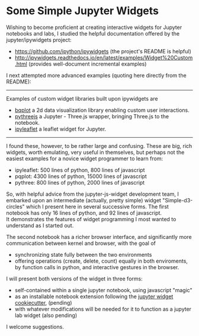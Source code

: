# Some Simple Jupyter Widgets

Wishing to become proficient at creating interactive widgets for Jupyter notebooks and labs,
I studied the helpful documentation offered by the jupyter/ipywidgets project:

  -  https://github.com/ipython/ipywidgets   (the project's README is helpful)
  -  http://ipywidgets.readthedocs.io/en/latest/examples/Widget%20Custom.html (provides well-document incremental examples)

I next attempted more advanced examples (quoting here directly from the README):

<hr>
Examples of custom widget libraries built upon ipywidgets are

- [bqplot](https://github.com/bloomberg/bqplot) a 2d data visualization library
  enabling custom user interactions.
- [pythreejs](https://github.com/jovyan/pythreejs) a Jupyter - Three.js wrapper,
  bringing Three.js to the notebook.
- [ipyleaflet](https://github.com/ellisonbg/ipyleaflet) a leaflet widget for Jupyter.

<hr>

I found these, however, to be rather large and confusing. These
are big, rich widgets, worth emulating, very useful in themselves, but perhaps not the easiest examples for a
novice widget programmer to learn from:

  - ipyleaflet:  500 lines of python, 800 lines of javascript
  - pqplot: 4300 lines of python, 15000 lines of javascript
  - pythree: 800 lines of python, 2000 lines of javascript

So, with helpful advice from the jupyter-js-widget development team, I embarked upon
an intermediate (actually, pretty simple) widget "Simple-d3-circles" which I present here in several 
successive forms.  The first notebook has only 16 lines of python, and 92 lines of javascript.   
It demonstrates the features of widget programming I most wanted to understand as I started out.

The second notebook has a richer browser interface, and significantly more communication between
kernel and browser, with the goal of
  - synchronizing state fully between the two environments
  - offering operations (create, delete, count) equally in both enviroments, by function
    calls in python, and interactive gestures in the browser.

I will present both versions of the widget in three forms:

 - self-contained within a single jupyter notebook, using javascript "magic"
 - as an installable notebook extension following the [jupyter widget cookiecutter](https://github.com/jupyter/widget-cookiecutter),
   (pending)
 - with whatever modifications will be needed for it to function as a jupyter lab widget (also  pending)

I welcome suggestions.
